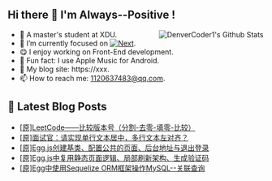 ## Hi there 👋 I'm Always--Positive !
<div>
  <img alt="DenverCoder1's Github Stats" src="https://denvercoder1-github-readme-stats.vercel.app/api?username=qq1120637483&show_icons=true&count_private=true&theme=react&hide_border=true&hide_title=true&bg_color=1F222E&title_color=F85D7F&icon_color=F8D866" align= "right" />

- 🎒 A master's student at XDU. 
- 🔬 I’m currently focused on [![Next](https://img.shields.io/badge/-Next-brightgreen)](https://). 
- 😋 I enjoy working on Front-End development.
- 🎵 Fun fact: I use Apple Music for Android.
- 📝 My blog site: https://xxx.
- 📫 How to reach me:  1120637483@qq.com.
</div>  


## 📕 Latest Blog Posts

<!-- BLOG-POST-LIST:START -->
- [[原]LeetCode——比较版本号（分割-去零-填零-比较）](https://blog.csdn.net/sinat_41696687/article/details/121347800)
- [[原]面试官：请实现单行文本居中，多行文本左对齐？](https://blog.csdn.net/sinat_41696687/article/details/121327177)
- [[原]Egg.js创建基类、配置公共的页面、后台地址与退出登录](https://blog.csdn.net/sinat_41696687/article/details/121313645)
- [[原]Egg.js中复用静态页面逻辑、局部刷新架构、生成验证码](https://blog.csdn.net/sinat_41696687/article/details/121299663)
- [[原]Egg中使用Sequelize ORM框架操作MySQL--关联查询](https://blog.csdn.net/sinat_41696687/article/details/121282326)
<!-- BLOG-POST-LIST:END -->









